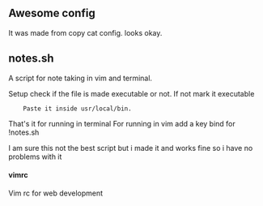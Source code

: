 ## Awesome config
It was made from copy cat config. looks okay.

## notes.sh
A script for note taking in vim and terminal.

Setup 
        check if the file is made executable or not. If not mark it executable

        Paste it inside usr/local/bin.

That's it for running in terminal 
For running in vim 
        add a key bind for !notes.sh


I am sure this not the best script but i made it and works fine so i have no problems with it

#### vimrc
Vim rc for web development

